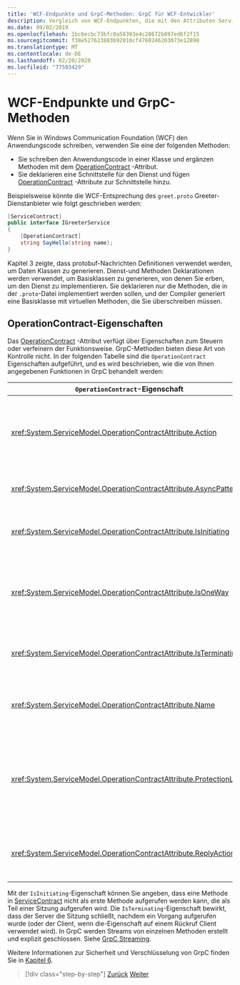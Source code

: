 ```yaml
---
title: 'WCF-Endpunkte und GrpC-Methoden: GrpC für WCF-Entwickler'
description: Vergleich von WCF-Endpunkten, die mit den Attributen ServiceContract und OperationContract deklariert wurden, und den in protobuf deklarierten GrpC-Methoden
ms.date: 09/02/2019
ms.openlocfilehash: 1bc6ecbc73bfc0a58393e4c28672b897ed6f2f15
ms.sourcegitcommit: f38e527623883b92010cf4760246203073e12898
ms.translationtype: MT
ms.contentlocale: de-DE
ms.lasthandoff: 02/20/2020
ms.locfileid: "77503429"
---
```

# <a name="wcf-endpoints-and-grpc-methods"></a>WCF-Endpunkte und GrpC-Methoden

Wenn Sie in Windows Communication Foundation (WCF) den Anwendungscode schreiben, verwenden Sie eine der folgenden Methoden:

- Sie schreiben den Anwendungscode in einer Klasse und ergänzen Methoden mit dem [OperationContract](xref:System.ServiceModel.OperationContractAttribute) -Attribut.
- Sie deklarieren eine Schnittstelle für den Dienst und fügen [OperationContract](xref:System.ServiceModel.OperationContractAttribute) -Attribute zur Schnittstelle hinzu.

Beispielsweise könnte die WCF-Entsprechung des `greet.proto` Greeter-Dienstanbieter wie folgt geschrieben werden:

```csharp
[ServiceContract]
public interface IGreeterService
{
    [OperationContract]
    string SayHello(string name);
}
```

Kapitel 3 zeigte, dass protobuf-Nachrichten Definitionen verwendet werden, um Daten Klassen zu generieren. Dienst-und Methoden Deklarationen werden verwendet, um Basisklassen zu generieren, von denen Sie erben, um den Dienst zu implementieren. Sie deklarieren nur die Methoden, die in der `.proto`-Datei implementiert werden sollen, und der Compiler generiert eine Basisklasse mit virtuellen Methoden, die Sie überschreiben müssen.

## <a name="operationcontract-properties"></a>OperationContract-Eigenschaften

Das [OperationContract](xref:System.ServiceModel.OperationContractAttribute) -Attribut verfügt über Eigenschaften zum Steuern oder verfeinern der Funktionsweise. GrpC-Methoden bieten diese Art von Kontrolle nicht. In der folgenden Tabelle sind die `OperationContract` Eigenschaften aufgeführt, und es wird beschrieben, wie die von Ihnen angegebenen Funktionen in GrpC behandelt werden:

| `OperationContract`-Eigenschaft | gRPC                                             |
| ---------------------------- | ------------------------------------------------ |
| <xref:System.ServiceModel.OperationContractAttribute.Action>             | Ein URI identifiziert den Vorgang. GrpC verwendet den Namen `package`, `service`und `rpc` aus der `.proto` Datei. |
| <xref:System.ServiceModel.OperationContractAttribute.AsyncPattern>       | Alle GrpC-Dienst Methoden geben `Task` Objekte zurück. |
| <xref:System.ServiceModel.OperationContractAttribute.IsInitiating>       | Weitere Informationen finden Sie im Absatz nach dieser Tabelle. |
| <xref:System.ServiceModel.OperationContractAttribute.IsOneWay>           | Unidirektionale GrpC-Methoden geben `Empty` Ergebnisse zurück oder verwenden Client-Streaming. |
| <xref:System.ServiceModel.OperationContractAttribute.IsTerminating>      | Weitere Informationen finden Sie im Absatz nach dieser Tabelle. |
| <xref:System.ServiceModel.OperationContractAttribute.Name>               | Diese Eigenschaft ist SOAP-bezogen und hat keine Bedeutung in GrpC. |
| <xref:System.ServiceModel.OperationContractAttribute.ProtectionLevel>    | Es gibt keine Nachrichten Verschlüsselung. Die Netzwerk Verschlüsselung wird auf Transport Ebene (TLS über http/2) gehandhabt. |
| <xref:System.ServiceModel.OperationContractAttribute.ReplyAction>        | Diese Eigenschaft ist SOAP-bezogen und hat keine Bedeutung in GrpC. |

Mit der `IsInitiating`-Eigenschaft können Sie angeben, dass eine Methode in [ServiceContract](xref:System.ServiceModel.ServiceContractAttribute) nicht als erste Methode aufgerufen werden kann, die als Teil einer Sitzung aufgerufen wird. Die `IsTerminating`-Eigenschaft bewirkt, dass der Server die Sitzung schließt, nachdem ein Vorgang aufgerufen wurde (oder der Client, wenn die-Eigenschaft auf einem Rückruf Client verwendet wird). In GrpC werden Streams von einzelnen Methoden erstellt und explizit geschlossen. Siehe [GrpC Streaming](rpc-types.md#grpc-streaming).

Weitere Informationen zur Sicherheit und Verschlüsselung von GrpC finden Sie in [Kapitel 6](security.md).

>[!div class="step-by-step"]
>[Zurück](wcf-services-to-grpc-comparison.md)
>[Weiter](wcf-bindings.md)
